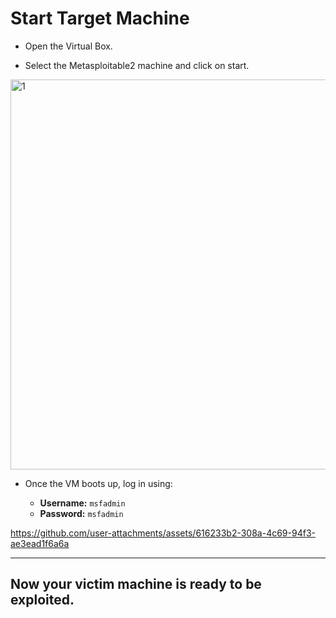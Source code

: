 # Start Target Machine 

- Open the Virtual Box.

- Select the Metasploitable2 machine and click on start.
  
<img width="793" height="624" alt="1" src="https://github.com/user-attachments/assets/eae47094-8215-4983-84c0-9078b6e4fb19" />
  
  
- Once the VM boots up, log in using:

  - **Username:** `msfadmin`
  - **Password:** `msfadmin` 


https://github.com/user-attachments/assets/616233b2-308a-4c69-94f3-ae3ead1f6a6a

---

## Now your victim machine is ready to be exploited.
